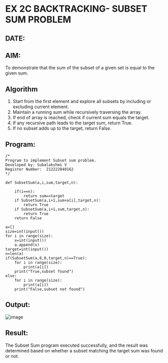 # EX 2C BACKTRACKING- SUBSET SUM PROBLEM
## DATE:
## AIM:
To demonstrate that the sum of the subset of a given set is equal to the given sum.

## Algorithm
1. Start from the first element and explore all subsets by including or excluding current element.
2. Maintain a running sum while recursively traversing the array.
3. If end of array is reached, check if current sum equals the target.
4. If any recursive path leads to the target sum, return True.
5. If no subset adds up to the target, return False.   

## Program:
```
/*
Program to implement Subset sum problem.
Developed by: Subalakshmi V
Register Number:  212222040162
*/
```
```
def SubsetSum(a,i,sum,target,n):

    if(i==n):
        return sum==target
    if SubsetSum(a,i+1,sum+a[i],target,n):
        return True
    if SubsetSum(a,i+1,sum,target,n):
        return True      
    return False

a=[]
size=int(input())
for i in range(size):
    x=int(input())
    a.append(x)
target=int(input())
n=len(a)
if(SubsetSum(a,0,0,target,n)==True):
    for i in range(size):
        print(a[i])
    print("True,subset found")
else:
    for i in range(size):
        print(a[i])
    print("False,subset not found")
```

## Output:
![image](https://github.com/user-attachments/assets/b2eaa636-01ee-4183-adca-e6cca8b3e469)

## Result:
The Subset Sum program executed successfully, and the result was determined based on whether a subset matching the target sum was found or not.
